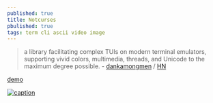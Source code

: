 ```yaml
---
published: true
title: Notcurses
pbulished: true
tags: term cli ascii video image
---
```

> a library facilitating complex TUIs on modern terminal emulators, supporting vivid colors, multimedia, threads, and Unicode to the maximum degree possible. - [dankamongmen](https://github.com/dankamongmen/notcurses) / [HN](https://news.ycombinator.com/item?id=28437173)

[demo](https://www.youtube.com/watch?v=dcjkezf1ARY)

[ ![caption](https://raw.githubusercontent.com/dankamongmen/notcurses/gh-pages/notcurses-info.png)  ](https://www.youtube.com/watch?v=dcjkezf1ARY)
